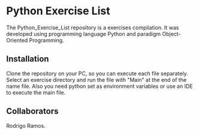 # Python Exercise List 

The Python_Exercise_List repository is a exercises compilation. It was developed using programming language Python and paradigm Object-Oriented Programming.

## Installation

Clone the repository on your PC, so you can execute each file separately. Select an exercise directory and run the file with "Main" at the end of the name file.
Also you need python set as environment variables or use an IDE to execute the main file.

## Collaborators

Rodrigo Ramos.


